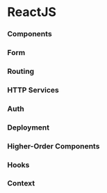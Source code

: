 # ReactJS

### Components

### Form

### Routing

### HTTP Services

### Auth

### Deployment

### Higher-Order Components

### Hooks

### Context